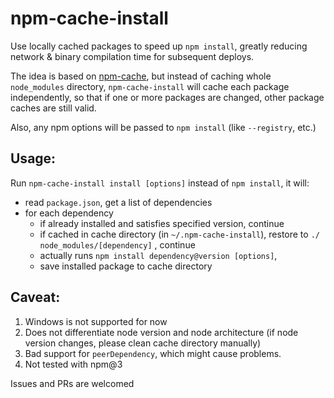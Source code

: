 # npm-cache-install

Use locally cached packages to speed up `npm install`, greatly reducing network & binary compilation time for subsequent deploys.

The idea is based on [npm-cache](https://github.com/swarajban/npm-cache), but instead of caching whole `node_modules` directory, `npm-cache-install` will cache each package independently, so that if one or more packages are changed, other package caches are still valid.

Also, any npm options will be passed to `npm install` (like `--registry`, etc.)

## Usage:

Run `npm-cache-install install [options]` instead of `npm install`, it will:

- read `package.json`, get a list of dependencies
- for each dependency
  + if already installed and satisfies specified version, continue
  + if cached in cache directory (in `~/.npm-cache-install`), restore to `./ node_modules/[dependency]` , continue
  + actually runs `npm install dependency@version [options]`,
  + save installed package to cache directory

## Caveat:

1. Windows is not supported for now
2. Does not differentiate node version and node architecture (if node version changes, please clean cache directory manually)
3. Bad support for `peerDependency`, which might cause problems.
4. Not tested with npm@3

Issues and PRs are welcomed

